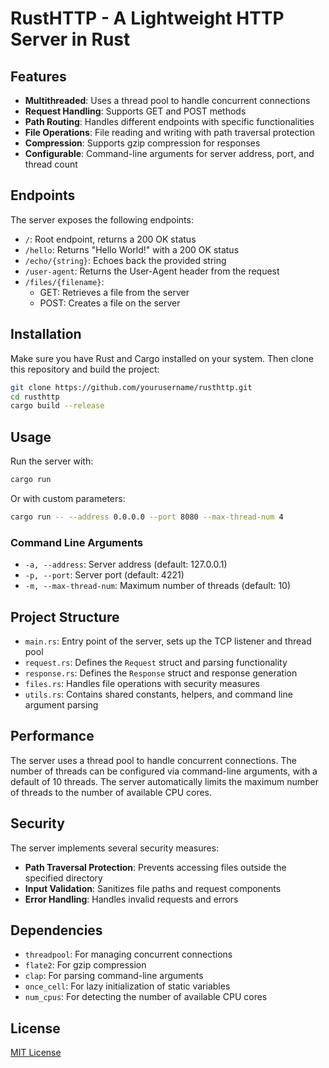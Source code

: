# RustHTTP - A Lightweight HTTP Server in Rust

## Features

- **Multithreaded**: Uses a thread pool to handle concurrent connections
- **Request Handling**: Supports GET and POST methods
- **Path Routing**: Handles different endpoints with specific functionalities
- **File Operations**: File reading and writing with path traversal protection
- **Compression**: Supports gzip compression for responses
- **Configurable**: Command-line arguments for server address, port, and thread count

## Endpoints

The server exposes the following endpoints:

- `/`: Root endpoint, returns a 200 OK status
- `/hello`: Returns "Hello World!" with a 200 OK status
- `/echo/{string}`: Echoes back the provided string
- `/user-agent`: Returns the User-Agent header from the request
- `/files/{filename}`: 
  - GET: Retrieves a file from the server
  - POST: Creates a file on the server

## Installation

Make sure you have Rust and Cargo installed on your system. Then clone this repository and build the project:

```bash
git clone https://github.com/yourusername/rusthttp.git
cd rusthttp
cargo build --release
```

## Usage

Run the server with:

```bash
cargo run
```

Or with custom parameters:

```bash
cargo run -- --address 0.0.0.0 --port 8080 --max-thread-num 4
```

### Command Line Arguments

- `-a, --address`: Server address (default: 127.0.0.1)
- `-p, --port`: Server port (default: 4221)
- `-m, --max-thread-num`: Maximum number of threads (default: 10)

## Project Structure

- `main.rs`: Entry point of the server, sets up the TCP listener and thread pool
- `request.rs`: Defines the `Request` struct and parsing functionality
- `response.rs`: Defines the `Response` struct and response generation
- `files.rs`: Handles file operations with security measures
- `utils.rs`: Contains shared constants, helpers, and command line argument parsing

## Performance

The server uses a thread pool to handle concurrent connections. The number of threads can be configured via command-line arguments, with a default of 10 threads. The server automatically limits the maximum number of threads to the number of available CPU cores.

## Security

The server implements several security measures:

- **Path Traversal Protection**: Prevents accessing files outside the specified directory
- **Input Validation**: Sanitizes file paths and request components
- **Error Handling**: Handles invalid requests and errors

## Dependencies

- `threadpool`: For managing concurrent connections
- `flate2`: For gzip compression
- `clap`: For parsing command-line arguments
- `once_cell`: For lazy initialization of static variables
- `num_cpus`: For detecting the number of available CPU cores

## License

[MIT License](LICENSE)